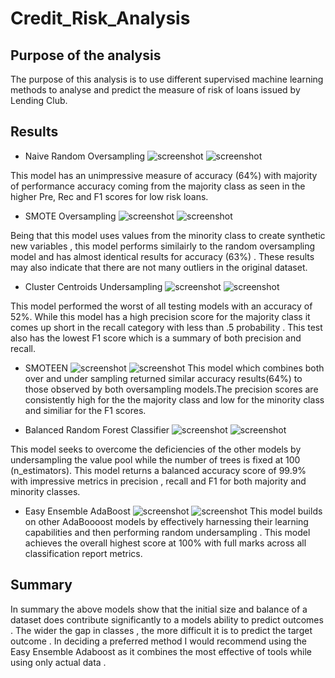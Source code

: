 # Credit_Risk_Analysis

## Purpose of the analysis 
The purpose of this analysis is to use different supervised machine learning methods to analyse and predict the measure of risk of loans issued by Lending Club.

## Results

* Naive Random Oversampling 
![screenshot]()
![screenshot]()

This model has an unimpressive measure of accuracy (64%) with majority of performance accuracy coming from the majority class as seen in the higher Pre, Rec and F1 scores for low risk loans.

* SMOTE Oversampling
![screenshot]()
![screenshot]()

Being that this model uses values from the minority class to create synthetic new variables , this model performs similairly to the random oversampling model and has almost identical results for accuracy (63%) . These results may also indicate that there are not many outliers in the original dataset.

* Cluster Centroids Undersampling
![screenshot]()
![screenshot]()

This model performed the worst of all testing models with an accuracy of 52%. While this model has a high precision score for the majority class it comes up short in the recall category with less than .5 probability . This test also has the lowest F1 score which is a summary of both precision and recall.

* SMOTEEN
![screenshot]()
![screenshot]()
This model which combines both over and under sampling returned similar accuracy results(64%) to those observed by both oversampling models.The precision scores are consistently high for the the majority class and low for the minority class and similiar for the F1 scores. 

* Balanced Random Forest Classifier
![screenshot]()
![screenshot]()

This model seeks to overcome the deficiencies of the other models by undersampling the value pool while the number of trees is fixed at 100 (n_estimators).
This model returns a balanced accuracy score of 99.9% with impressive metrics in precision , recall and F1 for both majority and minority classes. 

* Easy Ensemble AdaBoost 
![screenshot]()
![screenshot]()
This model builds on other AdaBoooost models by effectively harnessing their learning capabilities and then performing random undersampling . This model achieves the overall highest score at 100% with full marks across all classification report metrics.

## Summary 
In summary the above models show that the initial size and balance of a dataset does contribute significantly to a models ability to predict outcomes . The wider the gap in classes , the more difficult it is to predict the target outcome . 
In deciding a preferred method I would recommend using the Easy Ensemble Adaboost as it combines the most effective of tools while using only actual data . 